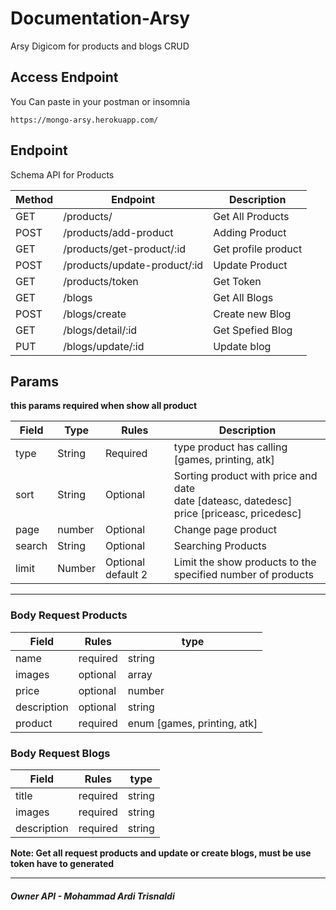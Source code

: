 # Documentation-Arsy

Arsy Digicom for products and blogs CRUD

## Access Endpoint

You Can paste in your postman or insomnia 
```
https://mongo-arsy.herokuapp.com/
```

## Endpoint

Schema API for Products

Method | Endpoint  | Description
---------|----------|---------
 GET | /products/ | Get All Products
 POST | /products/add-product | Adding Product
 GET | /products/get-product/:id | Get profile product
 POST | /products/update-product/:id | Update Product
 GET | /products/token | Get Token
 GET | /blogs | Get All Blogs
 POST | /blogs/create | Create new Blog
 GET | /blogs/detail/:id | Get Spefied Blog
 PUT | /blogs/update/:id | Update blog


## Params

**this params required when show all product**

| Field  | Type   | Rules    | Description                                                                                    |
|--------|--------|----------|------------------------------------------------------------------------------------------------|
| type   | String | Required | type product has calling [games, printing, atk]                                                |
| sort   | String | Optional | Sorting product with price and date<br>date [dateasc, datedesc]<br>price [priceasc, pricedesc] |
| page   | number | Optional | Change page product                                                                            |
| search | String | Optional | Searching Products                                                                             |
| limit | Number | Optional default 2 | Limit the show products to the specified number of products|


---

### Body Request Products

Field | Rules  | type
---------|----------|---------
 name | required | string
 images | optional | array
 price | optional | number
 description | optional | string
 product | required | enum [games, printing, atk]

### Body Request Blogs

Field | Rules  | type
---------|----------|---------
 title | required | string
 images | required | string
 description | required | string



**Note: Get all request products and update or create blogs, must be use token have to generated**

---

##### Owner API - Mohammad Ardi Trisnaldi

